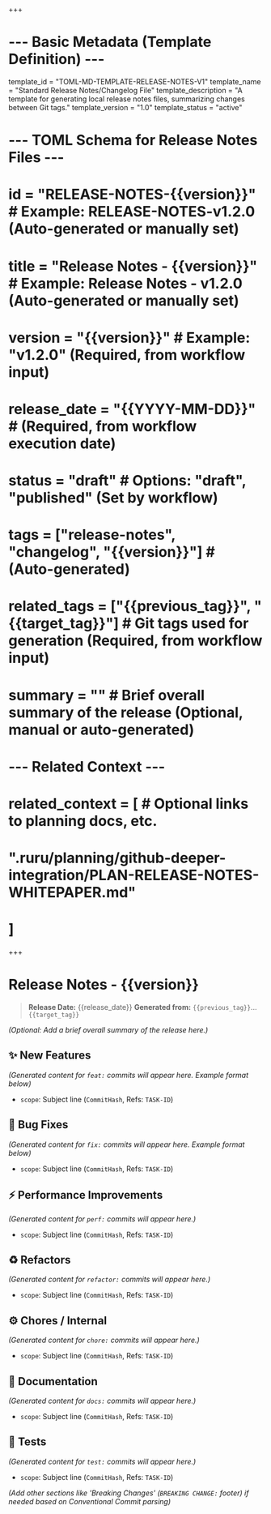 +++
# --- Basic Metadata (Template Definition) ---
template_id = "TOML-MD-TEMPLATE-RELEASE-NOTES-V1"
template_name = "Standard Release Notes/Changelog File"
template_description = "A template for generating local release notes files, summarizing changes between Git tags."
template_version = "1.0"
template_status = "active"
# --- TOML Schema for Release Notes Files ---
# id = "RELEASE-NOTES-{{version}}" # Example: RELEASE-NOTES-v1.2.0 (Auto-generated or manually set)
# title = "Release Notes - {{version}}" # Example: Release Notes - v1.2.0 (Auto-generated or manually set)
# version = "{{version}}" # Example: "v1.2.0" (Required, from workflow input)
# release_date = "{{YYYY-MM-DD}}" # (Required, from workflow execution date)
# status = "draft" # Options: "draft", "published" (Set by workflow)
# tags = ["release-notes", "changelog", "{{version}}"] # (Auto-generated)
# related_tags = ["{{previous_tag}}", "{{target_tag}}"] # Git tags used for generation (Required, from workflow input)
# summary = "" # Brief overall summary of the release (Optional, manual or auto-generated)
# --- Related Context ---
# related_context = [ # Optional links to planning docs, etc.
#     ".ruru/planning/github-deeper-integration/PLAN-RELEASE-NOTES-WHITEPAPER.md"
# ]
+++

# Release Notes - {{version}}

> **Release Date:** {{release_date}}
> **Generated from:** `{{previous_tag}}`...`{{target_tag}}`

*(Optional: Add a brief overall summary of the release here.)*

## ✨ New Features

*(Generated content for `feat:` commits will appear here. Example format below)*
*   `scope`: Subject line (`CommitHash`, Refs: `TASK-ID`)

## 🐛 Bug Fixes

*(Generated content for `fix:` commits will appear here. Example format below)*
*   `scope`: Subject line (`CommitHash`, Refs: `TASK-ID`)

## ⚡ Performance Improvements

*(Generated content for `perf:` commits will appear here.)*
*   `scope`: Subject line (`CommitHash`, Refs: `TASK-ID`)

## ♻️ Refactors

*(Generated content for `refactor:` commits will appear here.)*
*   `scope`: Subject line (`CommitHash`, Refs: `TASK-ID`)

## ⚙️ Chores / Internal

*(Generated content for `chore:` commits will appear here.)*
*   `scope`: Subject line (`CommitHash`, Refs: `TASK-ID`)

## 📝 Documentation

*(Generated content for `docs:` commits will appear here.)*
*   `scope`: Subject line (`CommitHash`, Refs: `TASK-ID`)

## 🧪 Tests

*(Generated content for `test:` commits will appear here.)*
*   `scope`: Subject line (`CommitHash`, Refs: `TASK-ID`)

*(Add other sections like 'Breaking Changes' (`BREAKING CHANGE:` footer) if needed based on Conventional Commit parsing)*